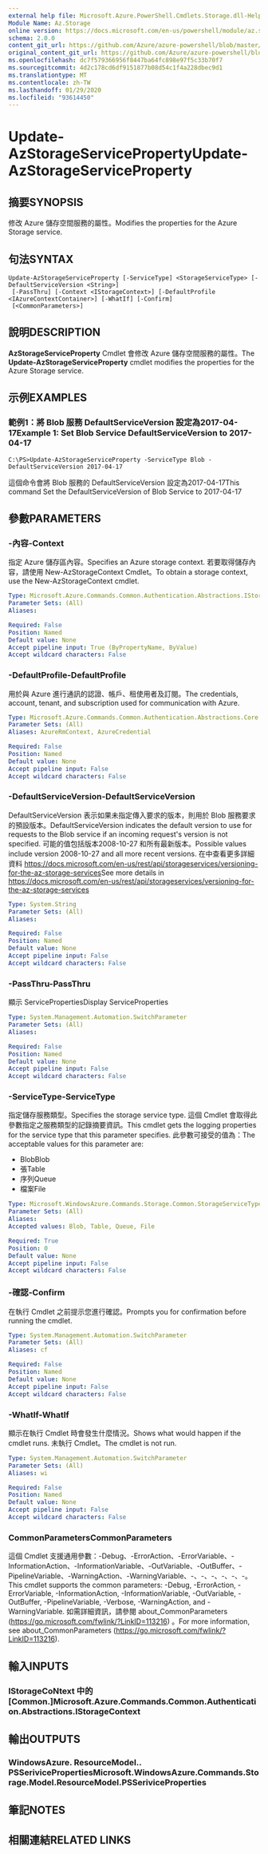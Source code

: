 ```yaml
---
external help file: Microsoft.Azure.PowerShell.Cmdlets.Storage.dll-Help.xml
Module Name: Az.Storage
online version: https://docs.microsoft.com/en-us/powershell/module/az.storage/update-azstorageserviceproperty
schema: 2.0.0
content_git_url: https://github.com/Azure/azure-powershell/blob/master/src/Storage/Storage.Management/help/Update-AzStorageServiceProperty.md
original_content_git_url: https://github.com/Azure/azure-powershell/blob/master/src/Storage/Storage.Management/help/Update-AzStorageServiceProperty.md
ms.openlocfilehash: dc7f579366956f8447ba64fc898e97f5c33b70f7
ms.sourcegitcommit: 4d2c178cd6df9151877b08d54c1f4a228dbec9d1
ms.translationtype: MT
ms.contentlocale: zh-TW
ms.lasthandoff: 01/29/2020
ms.locfileid: "93614450"
---
```

# <span data-ttu-id="6fa1f-101">Update-AzStorageServiceProperty</span><span class="sxs-lookup"><span data-stu-id="6fa1f-101">Update-AzStorageServiceProperty</span></span>

## <span data-ttu-id="6fa1f-102">摘要</span><span class="sxs-lookup"><span data-stu-id="6fa1f-102">SYNOPSIS</span></span>
<span data-ttu-id="6fa1f-103">修改 Azure 儲存空間服務的屬性。</span><span class="sxs-lookup"><span data-stu-id="6fa1f-103">Modifies the properties for the Azure Storage service.</span></span>

## <span data-ttu-id="6fa1f-104">句法</span><span class="sxs-lookup"><span data-stu-id="6fa1f-104">SYNTAX</span></span>

```
Update-AzStorageServiceProperty [-ServiceType] <StorageServiceType> [-DefaultServiceVersion <String>]
 [-PassThru] [-Context <IStorageContext>] [-DefaultProfile <IAzureContextContainer>] [-WhatIf] [-Confirm]
 [<CommonParameters>]
```

## <span data-ttu-id="6fa1f-105">說明</span><span class="sxs-lookup"><span data-stu-id="6fa1f-105">DESCRIPTION</span></span>
<span data-ttu-id="6fa1f-106">**AzStorageServiceProperty** Cmdlet 會修改 Azure 儲存空間服務的屬性。</span><span class="sxs-lookup"><span data-stu-id="6fa1f-106">The **Update-AzStorageServiceProperty** cmdlet modifies the properties for the Azure Storage service.</span></span>

## <span data-ttu-id="6fa1f-107">示例</span><span class="sxs-lookup"><span data-stu-id="6fa1f-107">EXAMPLES</span></span>

### <span data-ttu-id="6fa1f-108">範例1：將 Blob 服務 DefaultServiceVersion 設定為2017-04-17</span><span class="sxs-lookup"><span data-stu-id="6fa1f-108">Example 1: Set Blob Service DefaultServiceVersion to 2017-04-17</span></span>
```
C:\PS>Update-AzStorageServiceProperty -ServiceType Blob -DefaultServiceVersion 2017-04-17
```

<span data-ttu-id="6fa1f-109">這個命令會將 Blob 服務的 DefaultServiceVersion 設定為2017-04-17</span><span class="sxs-lookup"><span data-stu-id="6fa1f-109">This command Set the DefaultServiceVersion of Blob Service to 2017-04-17</span></span>

## <span data-ttu-id="6fa1f-110">參數</span><span class="sxs-lookup"><span data-stu-id="6fa1f-110">PARAMETERS</span></span>

### <span data-ttu-id="6fa1f-111">-內容</span><span class="sxs-lookup"><span data-stu-id="6fa1f-111">-Context</span></span>
<span data-ttu-id="6fa1f-112">指定 Azure 儲存區內容。</span><span class="sxs-lookup"><span data-stu-id="6fa1f-112">Specifies an Azure storage context.</span></span>
<span data-ttu-id="6fa1f-113">若要取得儲存內容，請使用 New-AzStorageContext Cmdlet。</span><span class="sxs-lookup"><span data-stu-id="6fa1f-113">To obtain a storage context, use the New-AzStorageContext cmdlet.</span></span>

```yaml
Type: Microsoft.Azure.Commands.Common.Authentication.Abstractions.IStorageContext
Parameter Sets: (All)
Aliases:

Required: False
Position: Named
Default value: None
Accept pipeline input: True (ByPropertyName, ByValue)
Accept wildcard characters: False
```

### <span data-ttu-id="6fa1f-114">-DefaultProfile</span><span class="sxs-lookup"><span data-stu-id="6fa1f-114">-DefaultProfile</span></span>
<span data-ttu-id="6fa1f-115">用於與 Azure 進行通訊的認證、帳戶、租使用者及訂閱。</span><span class="sxs-lookup"><span data-stu-id="6fa1f-115">The credentials, account, tenant, and subscription used for communication with Azure.</span></span>

```yaml
Type: Microsoft.Azure.Commands.Common.Authentication.Abstractions.Core.IAzureContextContainer
Parameter Sets: (All)
Aliases: AzureRmContext, AzureCredential

Required: False
Position: Named
Default value: None
Accept pipeline input: False
Accept wildcard characters: False
```

### <span data-ttu-id="6fa1f-116">-DefaultServiceVersion</span><span class="sxs-lookup"><span data-stu-id="6fa1f-116">-DefaultServiceVersion</span></span>
<span data-ttu-id="6fa1f-117">DefaultServiceVersion 表示如果未指定傳入要求的版本，則用於 Blob 服務要求的預設版本。</span><span class="sxs-lookup"><span data-stu-id="6fa1f-117">DefaultServiceVersion indicates the default version to use for requests to the Blob service if an incoming request's version is not specified.</span></span> <span data-ttu-id="6fa1f-118">可能的值包括版本2008-10-27 和所有最新版本。</span><span class="sxs-lookup"><span data-stu-id="6fa1f-118">Possible values include version 2008-10-27 and all more recent versions.</span></span> <span data-ttu-id="6fa1f-119">在中查看更多詳細資料 https://docs.microsoft.com/en-us/rest/api/storageservices/versioning-for-the-az-storage-services</span><span class="sxs-lookup"><span data-stu-id="6fa1f-119">See more details in https://docs.microsoft.com/en-us/rest/api/storageservices/versioning-for-the-az-storage-services</span></span>

```yaml
Type: System.String
Parameter Sets: (All)
Aliases:

Required: False
Position: Named
Default value: None
Accept pipeline input: False
Accept wildcard characters: False
```

### <span data-ttu-id="6fa1f-120">-PassThru</span><span class="sxs-lookup"><span data-stu-id="6fa1f-120">-PassThru</span></span>
<span data-ttu-id="6fa1f-121">顯示 ServiceProperties</span><span class="sxs-lookup"><span data-stu-id="6fa1f-121">Display ServiceProperties</span></span>

```yaml
Type: System.Management.Automation.SwitchParameter
Parameter Sets: (All)
Aliases:

Required: False
Position: Named
Default value: None
Accept pipeline input: False
Accept wildcard characters: False
```

### <span data-ttu-id="6fa1f-122">-ServiceType</span><span class="sxs-lookup"><span data-stu-id="6fa1f-122">-ServiceType</span></span>
<span data-ttu-id="6fa1f-123">指定儲存服務類型。</span><span class="sxs-lookup"><span data-stu-id="6fa1f-123">Specifies the storage service type.</span></span>
<span data-ttu-id="6fa1f-124">這個 Cmdlet 會取得此參數指定之服務類型的記錄摘要資訊。</span><span class="sxs-lookup"><span data-stu-id="6fa1f-124">This cmdlet gets the logging properties for the service type that this parameter specifies.</span></span>
<span data-ttu-id="6fa1f-125">此參數可接受的值為：</span><span class="sxs-lookup"><span data-stu-id="6fa1f-125">The acceptable values for this parameter are:</span></span>
- <span data-ttu-id="6fa1f-126">Blob</span><span class="sxs-lookup"><span data-stu-id="6fa1f-126">Blob</span></span> 
- <span data-ttu-id="6fa1f-127">張</span><span class="sxs-lookup"><span data-stu-id="6fa1f-127">Table</span></span>
- <span data-ttu-id="6fa1f-128">序列</span><span class="sxs-lookup"><span data-stu-id="6fa1f-128">Queue</span></span>
- <span data-ttu-id="6fa1f-129">檔案</span><span class="sxs-lookup"><span data-stu-id="6fa1f-129">File</span></span>

```yaml
Type: Microsoft.WindowsAzure.Commands.Storage.Common.StorageServiceType
Parameter Sets: (All)
Aliases:
Accepted values: Blob, Table, Queue, File

Required: True
Position: 0
Default value: None
Accept pipeline input: False
Accept wildcard characters: False
```

### <span data-ttu-id="6fa1f-130">-確認</span><span class="sxs-lookup"><span data-stu-id="6fa1f-130">-Confirm</span></span>
<span data-ttu-id="6fa1f-131">在執行 Cmdlet 之前提示您進行確認。</span><span class="sxs-lookup"><span data-stu-id="6fa1f-131">Prompts you for confirmation before running the cmdlet.</span></span>

```yaml
Type: System.Management.Automation.SwitchParameter
Parameter Sets: (All)
Aliases: cf

Required: False
Position: Named
Default value: None
Accept pipeline input: False
Accept wildcard characters: False
```

### <span data-ttu-id="6fa1f-132">-WhatIf</span><span class="sxs-lookup"><span data-stu-id="6fa1f-132">-WhatIf</span></span>
<span data-ttu-id="6fa1f-133">顯示在執行 Cmdlet 時會發生什麼情況。</span><span class="sxs-lookup"><span data-stu-id="6fa1f-133">Shows what would happen if the cmdlet runs.</span></span> <span data-ttu-id="6fa1f-134">未執行 Cmdlet。</span><span class="sxs-lookup"><span data-stu-id="6fa1f-134">The cmdlet is not run.</span></span>

```yaml
Type: System.Management.Automation.SwitchParameter
Parameter Sets: (All)
Aliases: wi

Required: False
Position: Named
Default value: None
Accept pipeline input: False
Accept wildcard characters: False
```

### <span data-ttu-id="6fa1f-135">CommonParameters</span><span class="sxs-lookup"><span data-stu-id="6fa1f-135">CommonParameters</span></span>
<span data-ttu-id="6fa1f-136">這個 Cmdlet 支援通用參數：-Debug、-ErrorAction、-ErrorVariable、-InformationAction、-InformationVariable、-OutVariable、-OutBuffer、-PipelineVariable、-WarningAction、-WarningVariable、-、-、-、-、-、-。</span><span class="sxs-lookup"><span data-stu-id="6fa1f-136">This cmdlet supports the common parameters: -Debug, -ErrorAction, -ErrorVariable, -InformationAction, -InformationVariable, -OutVariable, -OutBuffer, -PipelineVariable, -Verbose, -WarningAction, and -WarningVariable.</span></span> <span data-ttu-id="6fa1f-137">如需詳細資訊，請參閱 about_CommonParameters (https://go.microsoft.com/fwlink/?LinkID=113216) 。</span><span class="sxs-lookup"><span data-stu-id="6fa1f-137">For more information, see about_CommonParameters (https://go.microsoft.com/fwlink/?LinkID=113216).</span></span>

## <span data-ttu-id="6fa1f-138">輸入</span><span class="sxs-lookup"><span data-stu-id="6fa1f-138">INPUTS</span></span>

### <span data-ttu-id="6fa1f-139">IStorageCoNtext 中的 [Common.]</span><span class="sxs-lookup"><span data-stu-id="6fa1f-139">Microsoft.Azure.Commands.Common.Authentication.Abstractions.IStorageContext</span></span>

## <span data-ttu-id="6fa1f-140">輸出</span><span class="sxs-lookup"><span data-stu-id="6fa1f-140">OUTPUTS</span></span>

### <span data-ttu-id="6fa1f-141">WindowsAzure. ResourceModel.. PSSeriviceProperties</span><span class="sxs-lookup"><span data-stu-id="6fa1f-141">Microsoft.WindowsAzure.Commands.Storage.Model.ResourceModel.PSSeriviceProperties</span></span>

## <span data-ttu-id="6fa1f-142">筆記</span><span class="sxs-lookup"><span data-stu-id="6fa1f-142">NOTES</span></span>

## <span data-ttu-id="6fa1f-143">相關連結</span><span class="sxs-lookup"><span data-stu-id="6fa1f-143">RELATED LINKS</span></span>

